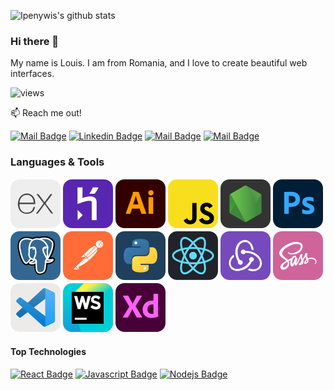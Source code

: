 ![Ipenywis's github stats](https://github-readme-stats.vercel.app/api?username=louis3x0&count_private=true&theme=tokyonight&hide=contribs,prs)

### Hi there 👋

My name is Louis.
I am from Romania, and I love to create beautiful web interfaces.

![views](https://komarev.com/ghpvc/?username=louis3x0&label=Profile%20views&color=ffa500&style=flat)

:mailbox: Reach me out!

[![Mail Badge](https://img.shields.io/badge/-youtube-e74c3c?style=flat&labelColor=e74c3c&logo=youtube&logoColor=white)](https://www.youtube.com/channel/UC4BSq3hETqj8YHafYhVLUnQ) [![Linkedin Badge](https://img.shields.io/badge/-linkedin-0e76a8?style=flat&labelColor=0e76a8&logo=linkedin&logoColor=white)](https://www.linkedin.com/in/louis-sardarescu-8b5a641b4/) [![Mail Badge](https://img.shields.io/badge/-@louis404__-e84393?style=flat&labelColor=e84393&logo=instagram&logoColor=white)](https://instagram.com/louis404__) [![Mail Badge](https://img.shields.io/badge/-gmail-c0392b?style=flat&labelColor=c0392b&logo=gmail&logoColor=white)](mailto:louisrd1337@gmail.com)

### Languages & Tools

![expressjs](static/expressjs.svg) ![heroku](static/heroku.svg) ![illustrator](static/illustrator.svg) ![javascript](static/javascript.svg) ![nodejs](static/nodejs.svg) ![photoshop](static/photshop.svg) ![postgresql](static/postgresql.svg) ![postman](static/postman.svg) ![python](static/python.svg) ![react](static/react.svg) ![redux](static/redux.svg) ![sass](static/sass.svg) ![vscode](static/vscode.svg) ![webstorm](static/webstorm.svg) ![xd](static/xd.svg)

#### Top Technologies

<!-- TODO: Make technologies links takes you to repositories -->

[![React Badge](https://img.shields.io/badge/-React-61DBFB?style=for-the-badge&labelColor=black&logo=react&logoColor=61DBFB)](#) [![Javascript Badge](https://img.shields.io/badge/-Javascript-F0DB4F?style=for-the-badge&labelColor=black&logo=javascript&logoColor=F0DB4F)](#) [![Nodejs Badge](https://img.shields.io/badge/-Nodejs-3C873A?style=for-the-badge&labelColor=black&logo=node.js&logoColor=3C873A)](#)
